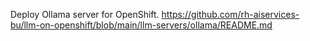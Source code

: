 Deploy  Ollama server for OpenShift.
https://github.com/rh-aiservices-bu/llm-on-openshift/blob/main/llm-servers/ollama/README.md
